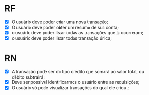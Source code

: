 # RF

 - [x] O usuário deve poder criar uma nova transação;
 - [x] O usuário deve poder obter um resumo de sua conta;
 - [x] o usuário deve poder listar todas as transações que já ocorreram;
 - [x] o usuário deve poder listar todas transação única;

# RN

 - [x] A transação pode ser do tipo crédito que somará ao valor total, ou débito subtrairá;
 - [x] Deve ser possivel identificarmos o usuário entre as requisições;
 - [x] O usuário só pode visualizar transações do qual ele criou ;
